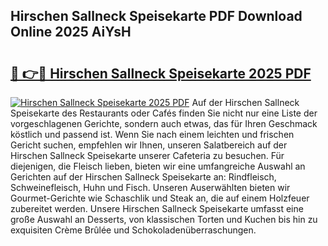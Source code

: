 ## Hirschen Sallneck Speisekarte PDF Download Online 2025 AiYsH

# <h2><a href="http://gc73pit.nevu.top/?p=Hirschen+Sallneck+Speisekarte">🔗 👉🔴 Hirschen Sallneck Speisekarte 2025 PDF</a></h2>

[![Hirschen Sallneck Speisekarte 2025 PDF](https://i.imgur.com/dBaPXMq.png)](http://gc73pit.nevu.top/?p=Hirschen+Sallneck+Speisekarte)
Auf der Hirschen Sallneck Speisekarte des Restaurants oder Cafés finden Sie nicht nur eine Liste der vorgeschlagenen Gerichte, sondern auch etwas, das für Ihren Geschmack köstlich und passend ist. Wenn Sie nach einem leichten und frischen Gericht suchen, empfehlen wir Ihnen, unseren Salatbereich auf der Hirschen Sallneck Speisekarte unserer Cafeteria zu besuchen. Für diejenigen, die Fleisch lieben, bieten wir eine umfangreiche Auswahl an Gerichten auf der Hirschen Sallneck Speisekarte an: Rindfleisch, Schweinefleisch, Huhn und Fisch. Unseren Auserwählten bieten wir Gourmet-Gerichte wie Schaschlik und Steak an, die auf einem Holzfeuer zubereitet werden. Unsere Hirschen Sallneck Speisekarte umfasst eine große Auswahl an Desserts, von klassischen Torten und Kuchen bis hin zu exquisiten Crème Brûlée und Schokoladenüberraschungen.
